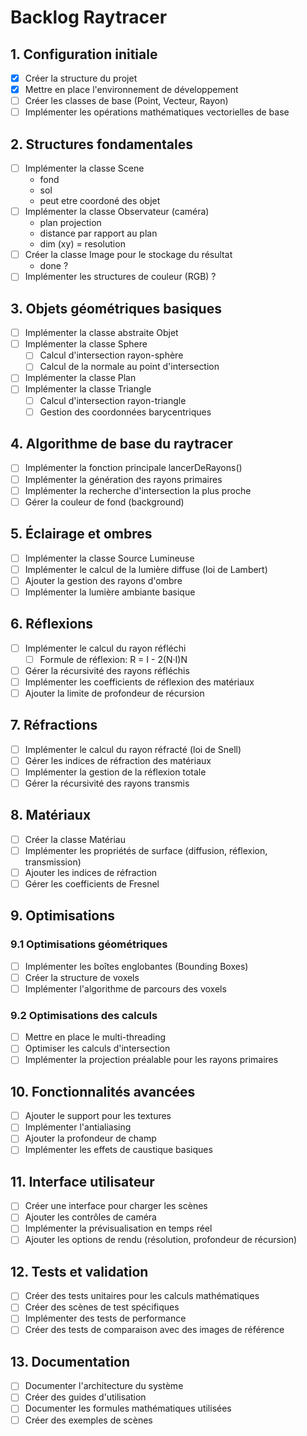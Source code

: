 # Backlog Raytracer

## 1. Configuration initiale
- [x] Créer la structure du projet
- [x] Mettre en place l'environnement de développement
- [ ] Créer les classes de base (Point, Vecteur, Rayon)
- [ ] Implémenter les opérations mathématiques vectorielles de base

## 2. Structures fondamentales
- [ ] Implémenter la classe Scene
	- fond 
	- sol
	- peut etre coordoné des objet 
- [ ] Implémenter la classe Observateur (caméra)
	- plan projection
	- distance par rapport au plan 
	- dim (xy) = resolution 
- [ ] Créer la classe Image pour le stockage du résultat
	-  done ? 
- [ ] Implémenter les structures de couleur (RGB) ?

## 3. Objets géométriques basiques
- [ ] Implémenter la classe abstraite Objet
- [ ] Implémenter la classe Sphere
  - [ ] Calcul d'intersection rayon-sphère
  - [ ] Calcul de la normale au point d'intersection
- [ ] Implémenter la classe Plan
- [ ] Implémenter la classe Triangle
  - [ ] Calcul d'intersection rayon-triangle
  - [ ] Gestion des coordonnées barycentriques

## 4. Algorithme de base du raytracer
- [ ] Implémenter la fonction principale lancerDeRayons()
- [ ] Implémenter la génération des rayons primaires
- [ ] Implémenter la recherche d'intersection la plus proche
- [ ] Gérer la couleur de fond (background)

## 5. Éclairage et ombres
- [ ] Implémenter la classe Source Lumineuse
- [ ] Implémenter le calcul de la lumière diffuse (loi de Lambert)
- [ ] Ajouter la gestion des rayons d'ombre
- [ ] Implémenter la lumière ambiante basique

## 6. Réflexions
- [ ] Implémenter le calcul du rayon réfléchi
  - [ ] Formule de réflexion: R = I - 2(N·I)N
- [ ] Gérer la récursivité des rayons réfléchis
- [ ] Implémenter les coefficients de réflexion des matériaux
- [ ] Ajouter la limite de profondeur de récursion

## 7. Réfractions
- [ ] Implémenter le calcul du rayon réfracté (loi de Snell)
- [ ] Gérer les indices de réfraction des matériaux
- [ ] Implémenter la gestion de la réflexion totale
- [ ] Gérer la récursivité des rayons transmis

## 8. Matériaux
- [ ] Créer la classe Matériau
- [ ] Implémenter les propriétés de surface (diffusion, réflexion, transmission)
- [ ] Ajouter les indices de réfraction
- [ ] Gérer les coefficients de Fresnel

## 9. Optimisations
### 9.1 Optimisations géométriques
- [ ] Implémenter les boîtes englobantes (Bounding Boxes)
- [ ] Créer la structure de voxels
- [ ] Implémenter l'algorithme de parcours des voxels

### 9.2 Optimisations des calculs
- [ ] Mettre en place le multi-threading
- [ ] Optimiser les calculs d'intersection
- [ ] Implémenter la projection préalable pour les rayons primaires

## 10. Fonctionnalités avancées
- [ ] Ajouter le support pour les textures
- [ ] Implémenter l'antialiasing
- [ ] Ajouter la profondeur de champ
- [ ] Implémenter les effets de caustique basiques

## 11. Interface utilisateur
- [ ] Créer une interface pour charger les scènes
- [ ] Ajouter les contrôles de caméra
- [ ] Implémenter la prévisualisation en temps réel
- [ ] Ajouter les options de rendu (résolution, profondeur de récursion)

## 12. Tests et validation
- [ ] Créer des tests unitaires pour les calculs mathématiques
- [ ] Créer des scènes de test spécifiques
- [ ] Implémenter des tests de performance
- [ ] Créer des tests de comparaison avec des images de référence

## 13. Documentation
- [ ] Documenter l'architecture du système
- [ ] Créer des guides d'utilisation
- [ ] Documenter les formules mathématiques utilisées
- [ ] Créer des exemples de scènes
